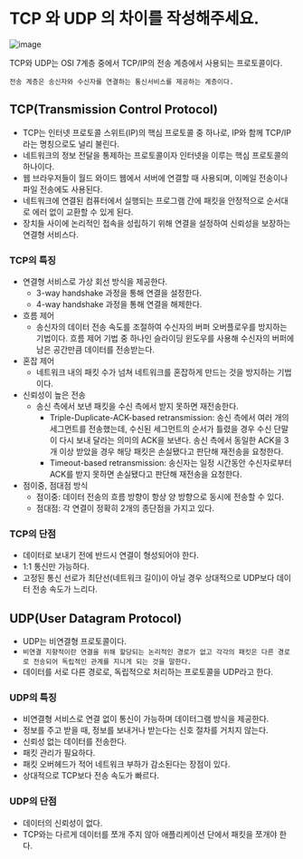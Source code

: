 # TCP 와 UDP 의 차이를 작성해주세요.

![image](https://github.com/pak0426/wanted-pre-onboarding-challenge-be-task-July/assets/59166263/8f19887e-91d4-4606-9fc3-6f091b8447e7)

TCP와 UDP는 OSI 7계층 중에서 TCP/IP의 전송 계층에서 사용되는 프로토콜이다.

`전송 계층은 송신자와 수신자를 연결하는 통신서비스를 제공하는 계층이다.`

## TCP(Transmission Control Protocol)
- TCP는 인터넷 프로토콜 스위트(IP)의 핵심 프로토콜 중 하나로, IP와 함께 TCP/IP라는 명칭으로도 널리 불린다.
- 네트워크의 정보 전달을 통제하는 프로토콜이자 인터넷을 이루는 핵심 프로토콜의 하나이다.
- 웹 브라우저들이 월드 와이드 웹에서 서버에 연결할 때 사용되며, 이메일 전송이나 파일 전송에도 사용된다.
- 네트워크에 연결된 컴퓨터에서 실행되는 프로그램 간에 패킷을 안정적으로 순서대로 에러 없이 교환할 수 있게 된다.
- 장치들 사이에 논리적인 접속을 성립하기 위해 연결을 설정하여 신뢰성을 보장하는 연결형 서비스다.

### TCP의 특징
- 연결형 서비스로 가상 회선 방식을 제공한다.
  - 3-way handshake 과정을 통해 연결을 설정한다.
  - 4-way handshake 과정을 통해 연결을 해제한다.
- 흐름 제어
  - 송신자의 데이터 전송 속도를 조절하여 수신자의 버퍼 오버플로우를 방지하는 기법이다. 흐름 제어 기법 중 하나인 슬라이딩 윈도우를 사용해 수신자의 버퍼에 남은 공간만큼 데이터를 전송받는다.
- 혼잡 제어
  - 네트워크 내의 패킷 수가 넘쳐 네트워크를 혼잡하게 만드는 것을 방지하는 기법이다.
- 신뢰성이 높은 전송
  - 송신 측에서 보낸 패킷을 수신 측에서 받지 못하면 재전송한다.
    - Triple-Duplicate-ACK-based retransmission: 송신 측에서 여러 개의 세그먼트를 전송했는데, 수신된 세그먼트의 순서가 틀렸을 경우 수신 단말이 다시 보내 달라는 의미의 ACK을 보낸다. 송신 측에서 동일한 ACK을 3개 이상 받았을 경우 해당 패킷은 손실됐다고 판단해 재전송을 요청한다.
    - Timeout-based retransmission: 송신자는 일정 시간동안 수신자로부터 ACK를 받지 못하면 손실됐다고 판단해 재전송을 요청한다.
- 점이중, 점대점 방식
  - 점이중: 데이터 전송의 흐름 방향이 항상 양 방향으로 동시에 전송할 수 있다.
  - 점대점: 각 연결이 정확히 2개의 종단점을 가지고 있다.

### TCP의 단점
- 데이터로 보내기 전에 반드시 연결이 형성되어야 한다.
- 1:1 통신만 가능하다.
- 고정된 통신 선로가 최단선(네트워크 길이)이 아닐 경우 상대적으로 UDP보다 데이터 전송 속도가 느리다.

## UDP(User Datagram Protocol)
- UDP는 비연결형 프로토콜이다.
- `비연결 지향적이란 연결을 위해 할당되는 논리적인 경로가 없고 각각의 패킷은 다른 경로로 전송되어 독립적인 관계를 지니게 되는 것을 말한다.`
-  데이터를 서로 다른 경로로, 독립적으로 처리하는 프로토콜을 UDP라고 한다.

### UDP의 특징
- 비연결형 서비스로 연결 없이 통신이 가능하며 데이터그램 방식을 제공한다.
- 정보를 주고 받을 때, 정보를 보내거나 받는다는 신호 절차를 거치지 않는다.
- 신뢰성 없는 데이터를 전송한다.
- 패킷 관리가 필요하다.
- 패킷 오버헤드가 적어 네트워크 부하가 감소된다는 장점이 있다.
- 상대적으로 TCP보다 전송 속도가 빠르다.

### UDP의 단점
- 데이터의 신뢰성이 없다.
- TCP와는 다르게 데이터를 쪼개 주지 않아 애플리케이션 단에서 패킷을 쪼개야 한다.




